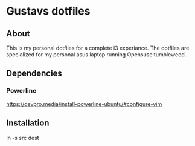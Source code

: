# Gustavs dotfiles

## About
This is my personal dotfiles for a complete i3 experiance. The dotfiles are
specialized for my personal asus laptop running Opensuse:tumbleweed.

## Dependencies

### Powerline
https://devpro.media/install-powerline-ubuntu/#configure-vim

## Installation
ln -s src dest

